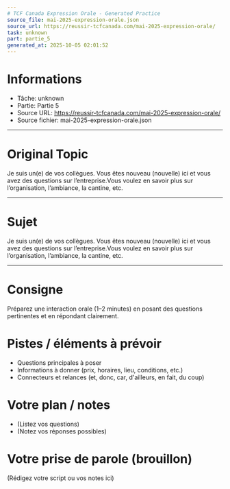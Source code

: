 ```yaml
---
# TCF Canada Expression Orale - Generated Practice
source_file: mai-2025-expression-orale.json
source_url: https://reussir-tcfcanada.com/mai-2025-expression-orale/
task: unknown
part: partie_5
generated_at: 2025-10-05 02:01:52
---
```


# Informations
- Tâche: unknown
- Partie: Partie 5
- Source URL: https://reussir-tcfcanada.com/mai-2025-expression-orale/
- Source fichier: mai-2025-expression-orale.json

---

# Original Topic
Je suis un(e) de vos collègues. Vous êtes nouveau (nouvelle) ici et vous avez des questions sur l’entreprise.Vous voulez en savoir plus sur l’organisation, l’ambiance, la cantine, etc.

---

# Sujet
Je suis un(e) de vos collègues. Vous êtes nouveau (nouvelle) ici et vous avez des questions sur l’entreprise.Vous voulez en savoir plus sur l’organisation, l’ambiance, la cantine, etc.

---
# Consigne
Préparez une interaction orale (1–2 minutes) en posant des questions pertinentes et en répondant clairement.

# Pistes / éléments à prévoir
- Questions principales à poser
- Informations à donner (prix, horaires, lieu, conditions, etc.)
- Connecteurs et relances (et, donc, car, d'ailleurs, en fait, du coup)

# Votre plan / notes
- (Listez vos questions)
- (Notez vos réponses possibles)

# Votre prise de parole (brouillon)
(Rédigez votre script ou vos notes ici)
